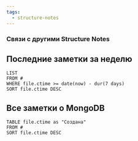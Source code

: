 ```yaml
---
tags:
  - structure-notes
---
```

### Связи с другими Structure Notes

## Последние заметки за неделю

```dataview
LIST
FROM #  
WHERE file.ctime >= date(now) - dur(7 days)
SORT file.ctime DESC
```

## Все заметки о MongoDB

```dataview
TABLE file.ctime as "Создана"
FROM # 
SORT file.ctime DESC
```
